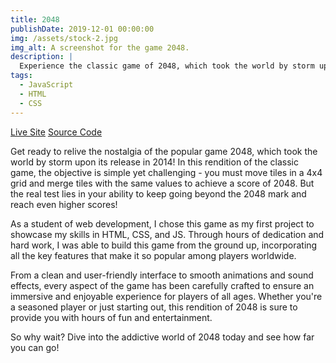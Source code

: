 ```yaml
---
title: 2048
publishDate: 2019-12-01 00:00:00
img: /assets/stock-2.jpg
img_alt: A screenshot for the game 2048.
description: |
  Experience the classic game of 2048, which took the world by storm upon its release in 2014. The game is simple yet addictive - your objective is to slide tiles in a 4x4 grid and merge tiles with the same values to achieve a score of 2048. But the challenge doesn't end there - you can keep going and strive for even higher scores beyond the 2048 mark!
tags:
  - JavaScript
  - HTML
  - CSS
---
```


<div class="links">
  <a href="https://joshhovis.github.io/2048-Web-Game/" class="links-site">Live Site</a>
  <a href="https://github.com/joshhovis/2048-Web-Game" class="links-code">Source Code</a>
</div>

Get ready to relive the nostalgia of the popular game 2048, which took the world by storm upon its release in 2014! In this rendition of the classic game, the objective is simple yet challenging - you must move tiles in a 4x4 grid and merge tiles with the same values to achieve a score of 2048. But the real test lies in your ability to keep going beyond the 2048 mark and reach even higher scores!

As a student of web development, I chose this game as my first project to showcase my skills in HTML, CSS, and JS. Through hours of dedication and hard work, I was able to build this game from the ground up, incorporating all the key features that make it so popular among players worldwide.

From a clean and user-friendly interface to smooth animations and sound effects, every aspect of the game has been carefully crafted to ensure an immersive and enjoyable experience for players of all ages. Whether you're a seasoned player or just starting out, this rendition of 2048 is sure to provide you with hours of fun and entertainment.

So why wait? Dive into the addictive world of 2048 today and see how far you can go!
